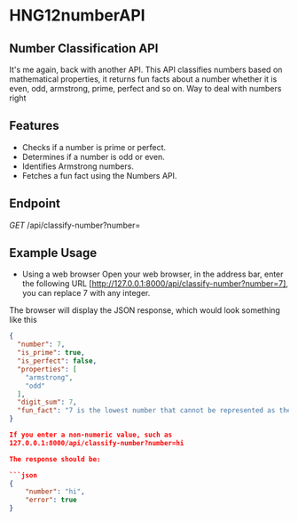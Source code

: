 # HNG12numberAPI
## Number Classification API

It's me again, back with another API. This API classifies numbers based on mathematical properties, it returns fun facts about a number whether it is even, odd, armstrong, prime, perfect and so on. Way to deal with numbers right

## Features
- Checks if a number is prime or perfect.
- Determines if a number is odd or even.
- Identifies Armstrong numbers.
- Fetches a fun fact using the Numbers API.

## Endpoint
*GET* /api/classify-number?number=<integer>

## Example Usage
- Using a web browser
Open your web browser, in the address bar, enter the following URL
[http://127.0.0.1:8000/api/classify-number?number=7], you can replace 7 with any integer.

The browser will display the JSON response, which would look something like this 

```json
{
  "number": 7,
  "is_prime": true,
  "is_perfect": false,
  "properties": [
    "armstrong",
    "odd"
  ],
  "digit_sum": 7,
  "fun_fact": "7 is the lowest number that cannot be represented as the sum of the squares of three integers."
}

If you enter a non-numeric value, such as 
127.0.0.1:8000/api/classify-number?number=hi

The response should be:

```json
{
    "number": "hi",
    "error": true
}
